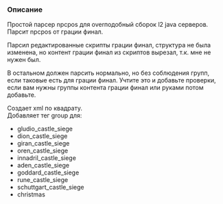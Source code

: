 ### Описание
Простой парсер npcpos для overподобный сборок l2 java серверов.\
Парсит npcpos от грации финал.

Парсил редактированные скрипты грации финал,
структура не была изменена, но контент грации финал из скриптов вырезал, т.к. мне не нужен был.

В остальном должен парсить нормально, но без соблюдения групп, если таковые есть для грации финал. Учтите это и добавьте проверки,
если вам нужны группы контента грации финал или руками потом добавьте.



Создает xml по квадрату.\
Добавляет тег group для:
- gludio_castle_siege
- dion_castle_siege
- giran_castle_siege
- oren_castle_siege
- innadril_castle_siege
- aden_castle_siege
- goddard_castle_siege
- rune_castle_siege
- schuttgart_castle_siege
- christmas
